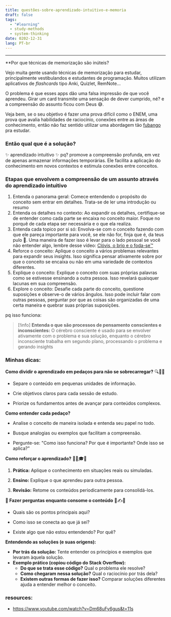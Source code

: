 ```yaml
---
title: questões-sobre-aprendizado-intuitivo-e-memoria
draft: false
tags:
  - "#learning"
  - study-methods
  - system-thinking
date: 0202-12-31
lang: PT-br
---
```


---

**Por que técnicas de memorização são inúteis?

Vejo muita gente usando técnicas de memorização para estudar, principalmente vestibulandos e estudantes de programação. Muitos utilizam aplicativos de _flashcards_ tipo Anki, Quizlet, RemNote...
 
O problema é que esses apps dão uma falsa impressão de que você aprendeu. Girar um card transmite uma sensação de dever cumprido, né? e a compreensão do assunto ficou com Deus 😅.

Veja bem, se o seu objetivo é fazer uma prova difícil como o ENEM, uma prova que avalia habilidades de raciocínio, conexões entre as áreas de conhecimento, então não faz sentido utilizar uma abordagem tão [fubango](https://www.dicionarioinformal.com.br/fubango/) pra estudar.

### Então qual que é a solução?

 ✨ aprendizado intuitivo ✨
	pq? promove a compreensão profunda, em vez de apenas armazenar informações temporárias. Ele facilita a aplicação do conhecimento em novos contextos e estimula conexões entre conceitos.
    

### Etapas que envolvem a compreensão de um assunto através do aprendizado intuitivo


1. Entenda o panorama geral: Comece entendendo o propósito do conceito sem entrar em detalhes. Trata-se de ler uma introdução ou resumo
2. Entenda os detalhes no contexto: Ao expandir os detalhes, certifique-se de entender como cada parte se encaixa no conceito maior. Foque no porquê de cada etapa ser necessária e o que ela realiza.
3. Entenda cada topico por si só: Envolva-se com o conceito fazendo com que ele pareça importante para você, se ele não for, finja que é, da teus pulo 🤣. Uma maneira de fazer isso é levar para o lado pessoal se você não entender algo, lembre desse vídeo: [Clóvis, o brio e o foda-se™️](https://www.youtube.com/watch?v=vagjXnjqeas) 
4. Reforce o conceito: Aplique o conceito a vários problemas relevantes para expandir seus insights. Isso significa pensar ativamente sobre por que o conceito se encaixa ou não em uma variedade de contextos diferentes.
5. Explique o conceito: Explique o conceito com suas próprias palavras como se estivesse ensinando a outra pessoa. Isso revelará quaisquer lacunas em sua compreensão.
6. Explore o conceito: Desafie cada parte do conceito, questione suposições e observe-o de vários ângulos. Isso pode incluir falar com outras pessoas, perguntar por que as coisas são organizadas de uma certa maneira e quebrar suas próprias suposições.

pq isso funciona:
>[!info] **Entenda o que são processos de pensamento conscientes e inconscientes:**
>O cérebro consciente é usado para se envolver ativamente com o problema e sua solução, enquanto o cérebro inconsciente trabalha em segundo plano, processando o problema e gerando insights
### Minhas dicas:

**Como dividir o aprendizado em pedaços para não se sobrecarregar?** 🔍📂💡

- Separe o conteúdo em pequenas unidades de informação.
    
- Crie objetivos claros para cada sessão de estudo.
    
- Priorize os fundamentos antes de avançar para conteúdos complexos.

**Como entender cada pedaço?**

- Analise o conceito de maneira isolada e entenda seu papel no todo.
    
- Busque analogias ou exemplos que facilitam a compreensão.
    
- Pergunte-se: "Como isso funciona? Por que é importante? Onde isso se aplica?"
    

**Como reforçar o aprendizado?** 🏋️‍♂️🎓🔄

1. **Prática:** Aplique o conhecimento em situações reais ou simuladas.
    
2. **Ensino:** Explique o que aprendeu para outra pessoa.
    
3. **Revisão:** Retome os conteúdos periodicamente para consolidá-los.
    

**🤔 Fazer perguntas enquanto consome o conteúdo** 🧐✍️🧠

- Quais são os pontos principais aqui?
    
- Como isso se conecta ao que já sei?
    
- Existe algo que não estou entendendo? Por quê?

**Entendendo as soluções (e suas origens):**

- **Por trás da solução:** Tente entender os princípios e exemplos que levaram àquela solução.
- **Exemplo prático (copiou código do Stack Overflow):**
    - **Do que se trata esse código?** Qual o problema ele resolve?
    - **Como chegaram nessa solução?** Qual o raciocínio por trás dela?
    - **Existem outras formas de fazer isso?** Comparar soluções diferentes ajuda a entender melhor o conceito.


### resources:
* https://www.youtube.com/watch?v=Dm68uFy6gus&t=11s